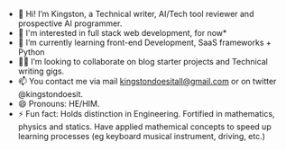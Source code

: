 - 👋 Hi! I’m Kingston, a Technical writer, AI/Tech tool reviewer and prospective AI programmer.
- 👀 I'm interested in full stack web development, for now*
- 🌱 I’m currently learning front-end Development, SaaS frameworks + Python
- 🤝🏽 I’m looking to collaborate on blog starter projects and Technical writing gigs.
- 📫 You contact me via mail kingstondoesitall@gmail.com or on twitter @kingstondoesit.
- 😄 Pronouns: HE/HIM.
- ⚡ Fun fact: Holds distinction in Engineering. Fortified in mathematics, physics and statics. Have applied mathemical concepts to speed up learning processes (eg keyboard musical instrument, driving, etc.)

<!---
kingstondoesit/kingstondoesit is a ✨ special ✨ repository because its `README.md` (this file) appears on your GitHub profile.
You can click the Preview link to take a look at your changes.
--->

